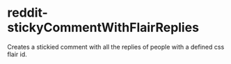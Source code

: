 # reddit-stickyCommentWithFlairReplies
Creates a stickied comment with all the replies of people with a defined css flair id.
